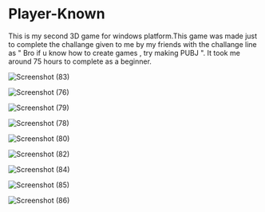 # Player-Known
This is my second 3D game for windows platform.This game was made just to complete the challange given to me by my friends with the challange line as " Bro if u know how to create games , try making PUBJ ".
It took me around 75 hours to complete as a beginner.


![Screenshot (83)](https://user-images.githubusercontent.com/72250606/96392415-9fb5cf80-11d9-11eb-86fe-56e52da3d55e.png)

![Screenshot (76)](https://user-images.githubusercontent.com/72250606/96392581-2d91ba80-11da-11eb-8386-7a1488f61cbf.png)

![Screenshot (79)](https://user-images.githubusercontent.com/72250606/96392377-7eed7a00-11d9-11eb-9fd7-c99f6375e83b.png)

![Screenshot (78)](https://user-images.githubusercontent.com/72250606/96392472-cecc4100-11d9-11eb-961c-82cfb25e6a53.png)

![Screenshot (80)](https://user-images.githubusercontent.com/72250606/96392473-d2f85e80-11d9-11eb-9112-704d114194c8.png)

![Screenshot (82)](https://user-images.githubusercontent.com/72250606/96392479-d8ee3f80-11d9-11eb-8a8a-ae627f3f667b.png)

![Screenshot (84)](https://user-images.githubusercontent.com/72250606/96392486-dbe93000-11d9-11eb-861e-08ff9cad05f7.png)

![Screenshot (85)](https://user-images.githubusercontent.com/72250606/96392491-e0ade400-11d9-11eb-9211-ef9a36f750b9.png)

![Screenshot (86)](https://user-images.githubusercontent.com/72250606/96392493-e3a8d480-11d9-11eb-9f07-698fd16f1d5b.png)

